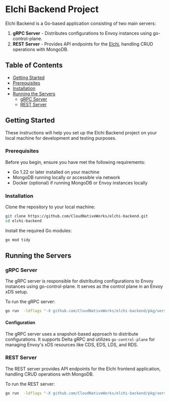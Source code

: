 # Elchi Backend Project

Elchi Backend is a Go-based application consisting of two main servers:
1. **gRPC Server** - Distributes configurations to Envoy instances using go-control-plane.
2. **REST Server** - Provides API endpoints for the [Elchi](https://github.com/CloudNativeWorks/elchi), handling CRUD operations with MongoDB.

## Table of Contents
- [Getting Started](#getting-started)
- [Prerequisites](#prerequisites)
- [Installation](#installation)
- [Running the Servers](#running-the-servers)
  - [gRPC Server](#grpc-server)
  - [REST Server](#rest-server)

## Getting Started

These instructions will help you set up the Elchi Backend project on your local machine for development and testing purposes.

### Prerequisites

Before you begin, ensure you have met the following requirements:
- Go 1.22 or later installed on your machine
- MongoDB running locally or accessible via network
- Docker (optional) if running MongoDB or Envoy instances locally

### Installation

Clone the repository to your local machine:

```bash
git clone https://github.com/CloudNativeWorks/elchi-backend.git
cd elchi-backend
```

Install the required Go modules:

```bash
go mod tidy
```

## Running the Servers

### gRPC Server

The gRPC server is responsible for distributing configurations to Envoy instances using go-control-plane. It serves as the control plane in an Envoy xDS setup.

To run the gRPC server:

```bash
go run  -ldflags "-X github.com/CloudNativeWorks/elchi-backend/pkg/version.Version=v1.33.2 elchi-control-plane
```

#### Configuration

The gRPC server uses a snapshot-based approach to distribute configurations. It supports Delta gRPC and utilizes `go-control-plane` for managing Envoy's xDS resources like CDS, EDS, LDS, and RDS.


### REST Server

The REST server provides API endpoints for the Elchi frontend application, handling CRUD operations with MongoDB.

To run the REST server:

```bash
go run  -ldflags "-X github.com/CloudNativeWorks/elchi-backend/pkg/version.Version=v1.33.2" main.go elchi-controller
```